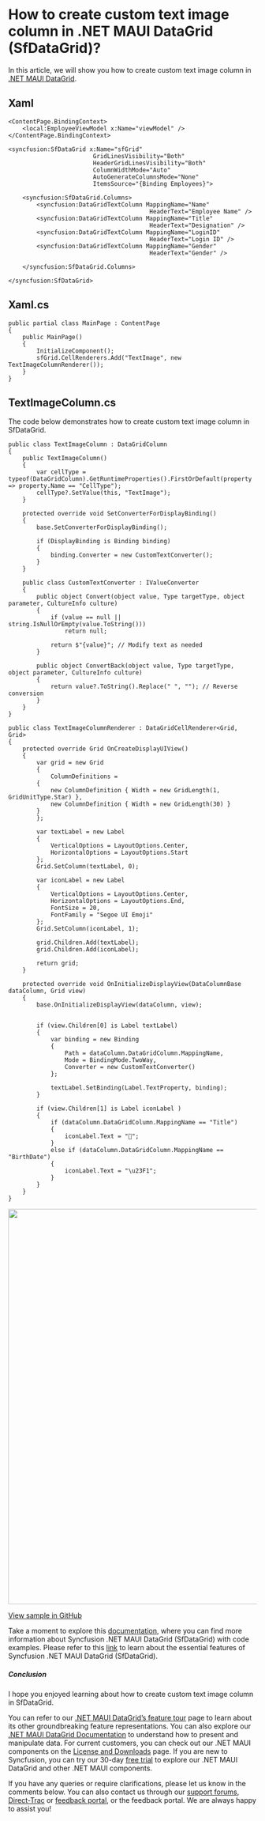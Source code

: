 # How to create custom text image column in .NET MAUI DataGrid (SfDataGrid)?
In this article, we will show you how to create custom text image column in [.NET MAUI DataGrid](https://www.syncfusion.com/maui-controls/maui-datagrid).

## Xaml
```
<ContentPage.BindingContext>
    <local:EmployeeViewModel x:Name="viewModel" />
</ContentPage.BindingContext>

<syncfusion:SfDataGrid x:Name="sfGrid" 
                        GridLinesVisibility="Both"
                        HeaderGridLinesVisibility="Both"
                        ColumnWidthMode="Auto"
                        AutoGenerateColumnsMode="None"
                        ItemsSource="{Binding Employees}">

    <syncfusion:SfDataGrid.Columns>
        <syncfusion:DataGridTextColumn MappingName="Name"
                                        HeaderText="Employee Name" />
        <syncfusion:DataGridTextColumn MappingName="Title"
                                        HeaderText="Designation" />
        <syncfusion:DataGridTextColumn MappingName="LoginID"
                                        HeaderText="Login ID" />
        <syncfusion:DataGridTextColumn MappingName="Gender"
                                        HeaderText="Gender" />

    </syncfusion:SfDataGrid.Columns>

</syncfusion:SfDataGrid>
```

## Xaml.cs
```
public partial class MainPage : ContentPage
{
    public MainPage()
    {
        InitializeComponent();
        sfGrid.CellRenderers.Add("TextImage", new TextImageColumnRenderer());
    }
}
```

## TextImageColumn.cs

The code below demonstrates how to create custom text image column in SfDataGrid.
```
public class TextImageColumn : DataGridColumn
{
    public TextImageColumn()
    {
        var cellType = typeof(DataGridColumn).GetRuntimeProperties().FirstOrDefault(property => property.Name == "CellType");
        cellType?.SetValue(this, "TextImage");
    }

    protected override void SetConverterForDisplayBinding()
    {
        base.SetConverterForDisplayBinding();

        if (DisplayBinding is Binding binding)
        {
            binding.Converter = new CustomTextConverter();
        }
    }

    public class CustomTextConverter : IValueConverter
    {
        public object Convert(object value, Type targetType, object parameter, CultureInfo culture)
        {
            if (value == null || string.IsNullOrEmpty(value.ToString()))
                return null;

            return $"{value}"; // Modify text as needed
        }

        public object ConvertBack(object value, Type targetType, object parameter, CultureInfo culture)
        {
            return value?.ToString().Replace(" ", ""); // Reverse conversion
        }
    }
}

public class TextImageColumnRenderer : DataGridCellRenderer<Grid, Grid>
{
    protected override Grid OnCreateDisplayUIView()
    {
        var grid = new Grid
        {
            ColumnDefinitions =
        {
            new ColumnDefinition { Width = new GridLength(1, GridUnitType.Star) },
            new ColumnDefinition { Width = new GridLength(30) }
        }
        };

        var textLabel = new Label
        {
            VerticalOptions = LayoutOptions.Center,
            HorizontalOptions = LayoutOptions.Start
        };
        Grid.SetColumn(textLabel, 0);

        var iconLabel = new Label
        {
            VerticalOptions = LayoutOptions.Center,
            HorizontalOptions = LayoutOptions.End,
            FontSize = 20,
            FontFamily = "Segoe UI Emoji"
        };
        Grid.SetColumn(iconLabel, 1);

        grid.Children.Add(textLabel);
        grid.Children.Add(iconLabel);

        return grid;
    }

    protected override void OnInitializeDisplayView(DataColumnBase dataColumn, Grid view)
    {
        base.OnInitializeDisplayView(dataColumn, view);


        if (view.Children[0] is Label textLabel)
        {
            var binding = new Binding
            {
                Path = dataColumn.DataGridColumn.MappingName,
                Mode = BindingMode.TwoWay,
                Converter = new CustomTextConverter()
            };

            textLabel.SetBinding(Label.TextProperty, binding);
        }

        if (view.Children[1] is Label iconLabel )
        {
            if (dataColumn.DataGridColumn.MappingName == "Title")
            {
                iconLabel.Text = "📄";
            }
            else if (dataColumn.DataGridColumn.MappingName == "BirthDate")
            {
                iconLabel.Text = "\u23F1";
            }
        }
    }
}
```

<img src="https://support.syncfusion.com/kb/agent/attachment/inline?token=eyJhbGciOiJodHRwOi8vd3d3LnczLm9yZy8yMDAxLzA0L3htbGRzaWctbW9yZSNobWFjLXNoYTI1NiIsInR5cCI6IkpXVCJ9.eyJpZCI6IjM3NzUxIiwib3JnaWQiOiIzIiwiaXNzIjoic3VwcG9ydC5zeW5jZnVzaW9uLmNvbSJ9.ZnFgFGZmVJwFODONHsFluc6nRCE14qdX5VWc336S9oE" width=800/>


[View sample in GitHub](https://github.com/SyncfusionExamples/How-to-create-custom-text-image-column-in-.NET-MAUI-DataGrid-SfDataGrid)

Take a moment to explore this [documentation](https://help.syncfusion.com/maui/datagrid/overview), where you can find more information about Syncfusion .NET MAUI DataGrid (SfDataGrid) with code examples. Please refer to this [link](https://www.syncfusion.com/maui-controls/maui-datagrid) to learn about the essential features of Syncfusion .NET MAUI DataGrid (SfDataGrid).
 
##### Conclusion
 
I hope you enjoyed learning about how to create custom text image column in SfDataGrid.
 
You can refer to our [.NET MAUI DataGrid’s feature tour](https://www.syncfusion.com/maui-controls/maui-datagrid) page to learn about its other groundbreaking feature representations. You can also explore our [.NET MAUI DataGrid Documentation](https://help.syncfusion.com/maui/datagrid/getting-started) to understand how to present and manipulate data. 
For current customers, you can check out our .NET MAUI components on the [License and Downloads](https://www.syncfusion.com/sales/teamlicense) page. If you are new to Syncfusion, you can try our 30-day [free trial](https://www.syncfusion.com/downloads/maui) to explore our .NET MAUI DataGrid and other .NET MAUI components.
 
If you have any queries or require clarifications, please let us know in the comments below. You can also contact us through our [support forums](https://www.syncfusion.com/forums), [Direct-Trac](https://support.syncfusion.com/create) or [feedback portal](https://www.syncfusion.com/feedback/maui?control=sfdatagrid), or the feedback portal. We are always happy to assist you!